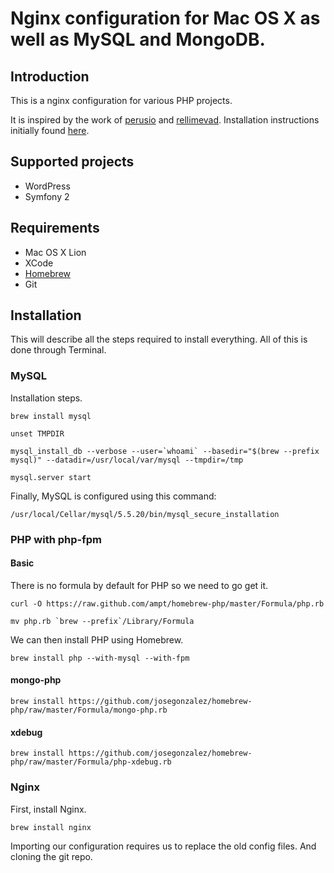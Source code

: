# Nginx configuration for Mac OS X as well as MySQL and MongoDB.

## Introduction
   
This is a nginx configuration for various PHP projects.

It is inspired by the work of [perusio](https://github.com/perusio "perusio") and [rellimevad](https://github.com/rellimevad "rellimevad"). Installation instructions initially found [here](http://www.rabblemedia.net/installing-nginx-php-fpm-and-mysql-drupal-osx-lion-homebrew "here").

## Supported projects

*  WordPress
*  Symfony 2

## Requirements

*  Mac OS X Lion
*  XCode
*  [Homebrew](http://mxcl.github.com/homebrew/ "Homebrew")
*  Git

## Installation

This will describe all the steps required to install everything. All of this is done through Terminal.

### MySQL

Installation steps.

	brew install mysql

	unset TMPDIR

	mysql_install_db --verbose --user=`whoami` --basedir="$(brew --prefix mysql)" --datadir=/usr/local/var/mysql --tmpdir=/tmp

	mysql.server start

Finally, MySQL is configured using this command:

	/usr/local/Cellar/mysql/5.5.20/bin/mysql_secure_installation

### PHP with php-fpm

#### Basic

There is no formula by default for PHP so we need to go get it.

	curl -O https://raw.github.com/ampt/homebrew-php/master/Formula/php.rb

	mv php.rb `brew --prefix`/Library/Formula

We can then install PHP using Homebrew.

	brew install php --with-mysql --with-fpm

#### mongo-php

	brew install https://github.com/josegonzalez/homebrew-php/raw/master/Formula/mongo-php.rb

#### xdebug

	brew install https://github.com/josegonzalez/homebrew-php/raw/master/Formula/php-xdebug.rb

### Nginx

First, install Nginx.

	brew install nginx

Importing our configuration requires us to replace the old config files. And cloning the git repo.

